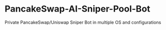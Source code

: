 # PancakeSwap-AI-Sniper-Pool-Bot
Private PancakeSwap/Uniswap Sniper Bot in multiple OS and configurations
